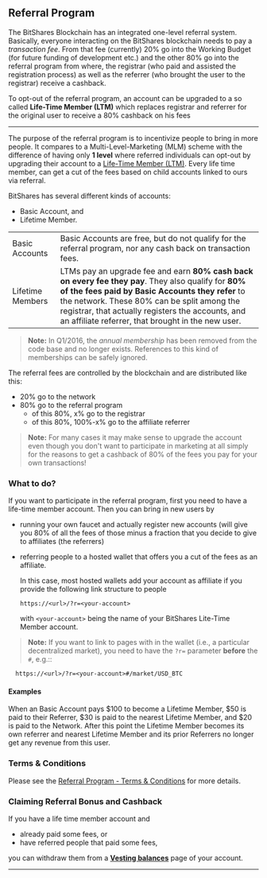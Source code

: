## Referral Program

The BitShares Blockchain has an integrated one-level referral system. Basically, everyone interacting on the BitShares blockchain needs to pay a *transaction fee*. From that fee (currently) 20% go into the Working Budget (for future funding of development etc.) and the other 80% go into the referral program from where, the registrar (who paid and assisted the registration process) as well as the referrer (who brought the user to the registrar) receive a cashback. 

To opt-out of the referral program, an account can be upgraded to a so called **Life-Time Member (LTM)** which replaces registrar and referrer for the original user to receive a 80% cashback on his fees

***

The purpose of the referral program is to incentivize people to bring in more people. It compares to a Multi-Level-Marketing (MLM) scheme with the difference of having only **1 level** where referred individuals can opt-out by upgrading their account to a [Life-Time Member (LTM)](/core/accounts/accounts/memberships.md#memberships-and-groups). Every life time member, can get a cut of the fees based on child accounts linked to ours via referral.

BitShares has several different kinds of accounts: 
* Basic Account, and
* Lifetime Member.

|   |   |
|---|---|
|Basic Accounts | Basic Accounts are free, but do not qualify for the referral program, nor any cash back on transaction fees. |
|Lifetime Members | LTMs pay an upgrade fee and earn **80% cash back on every fee they pay**. They also qualify for **80% of the fees paid by Basic Accounts they refer** to the network. These 80% can be split among the registrar, that actually registers the accounts, and an affiliate referrer, that brought in the new user. |

> **Note:** In Q1/2016, the *annual membership* has been removed from the code base and no longer exists. References to this kind of           memberships can be safely ignored.

The referral fees are controlled by the blockchain and are distributed like this:

* 20% go to the network
* 80% go to the referral program
  * of this 80%, x% go to the registrar
  * of this 80%, 100%-x% go to the affiliate referrer

> **Note:** For many cases it may make sense to upgrade the account even though you don't want to participate in marketing at all simply for the reasons to get a cashback of 80% of the fees you pay for your own transactions!

### What to do?

If you want to participate in the referral program, first you need to have a life-time member account. Then you can bring in new users by

* running your own faucet and actually register new accounts (will give you 80% of all the fees of those minus a fraction that you decide to give to affiliates (the referrers)
* referring people to a hosted wallet that offers you a cut of the fees as an affiliate.

  In this case, most hosted wallets add your account as affiliate if you provide the following link structure to people

      https://<url>/?r=<your-account>

  with ``<your-account>`` being the name of your BitShares Lite-Time Member account.

> **Note:** If you want to link to pages with in the wallet (i.e., a particular decentralized market), you need to have the ``?r=`` parameter **before** the ``#``, e.g.::

      https://<url>/?r=<your-account>#/market/USD_BTC


	 	  
			  
#### Examples

When an Basic Account pays $100 to become a Lifetime Member, $50 is paid to their Referrer, $30 is paid to the nearest Lifetime Member, and $20 is paid to the Network. After this point the Lifetime Member becomes its own referrer and nearest Lifetime Member and its prior Referrers no longer get any revenue from this user.

### Terms & Conditions

Please see the [Referral Program - Terms & Conditions](https://bitshares.org/referral-program-terms-and-conditions/) for
more details.

### Claiming Referral Bonus and Cashback

If you have a life time member account and 

* already paid some fees, or
* have referred people that paid some fees,

you can withdraw them from a [**Vesting balances**](/core/accounts/accounts/vesting-balance.md#vesting-balances) page of your account.


***
